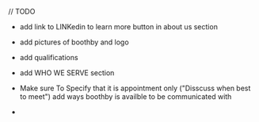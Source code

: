 // TODO

- add link to LINKedin to learn more button in about us section

- add pictures of boothby and logo

- add qualifications

- add WHO WE SERVE section

- Make sure To Specify that it is appointment only ("Disscuss when best to meet")
  add ways boothby is availble to be communicated with

-
